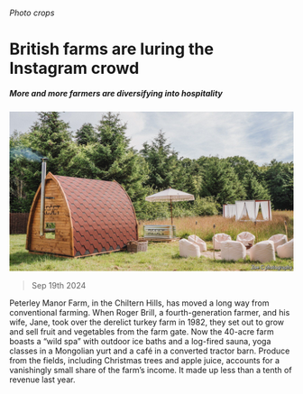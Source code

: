 ###### Photo crops

# British farms are luring the Instagram crowd 

##### More and more farmers are diversifying into hospitality 

![image](images/20240921_BRP504.jpg) 

> Sep 19th 2024 

Peterley Manor Farm, in the Chiltern Hills, has moved a long way from conventional farming. When Roger Brill, a fourth-generation farmer, and his wife, Jane, took over the derelict turkey farm in 1982, they set out to grow and sell fruit and vegetables from the farm gate. Now the 40-acre farm boasts a “wild spa” with outdoor ice baths and a log-fired sauna, yoga classes in a Mongolian yurt and a café in a converted tractor barn. Produce from the fields, including Christmas trees and apple juice, accounts for a vanishingly small share of the farm’s income. It made up less than a tenth of revenue last year. 

